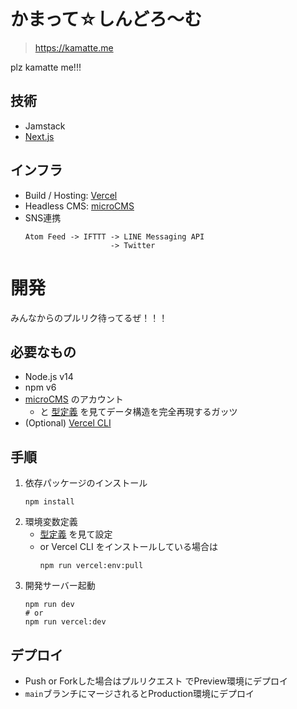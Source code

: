 # かまって☆しんどろ〜む

> https://kamatte.me

plz kamatte me!!!

## 技術

- Jamstack
- [Next.js](https://nextjs.org/)

## インフラ

- Build / Hosting: [Vercel](https://vercel.com/)
- Headless CMS: [microCMS](https://microcms.io/)
- SNS連携
  ```
  Atom Feed -> IFTTT -> LINE Messaging API
                     -> Twitter
  ```

# 開発

みんなからのプルリク待ってるぜ！！！

## 必要なもの

- Node.js v14
- npm v6
- [microCMS](https://microcms.io/) のアカウント
  - と [型定義](./lib/microcms/model.ts) を見てデータ構造を完全再現するガッツ
- (Optional) [Vercel CLI](https://vercel.com/cli)

## 手順

1. 依存パッケージのインストール
   ```shell
   npm install
   ```
1. 環境変数定義
   - [型定義](./@types/globals.d.ts) を見て設定
   - or Vercel CLI をインストールしている場合は
     ```shell
     npm run vercel:env:pull
     ```
1. 開発サーバー起動
   ```shell
   npm run dev
   # or
   npm run vercel:dev
   ```

## デプロイ
- Push or Forkした場合はプルリクエスト でPreview環境にデプロイ
- `main`ブランチにマージされるとProduction環境にデプロイ
